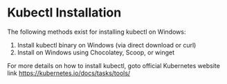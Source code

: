 # Kubectl Installation
<p>The following methods exist for installing kubectl on Windows:

1. Install kubectl binary on Windows (via direct download or curl) <br>
2. Install on Windows using Chocolatey, Scoop, or winget

</p>

<p>
  For more details on how to install kubectl, goto official Kubernetes website link <a href="https://kubernetes.io/docs/tasks/tools/">https://kubernetes.io/docs/tasks/tools/</a>
</p>
